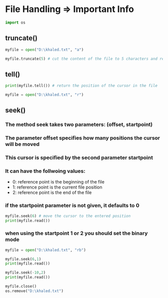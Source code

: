 # File Handling => Important Info 
```python []
import os
```
## truncate()
```python []
myfile = open("D:\khaled.txt", "a")

myfile.truncate(5) # cut the content of the file to 5 characters and remove the rest
```
## tell()
```python []
print(myfile.tell()) # return the position of the cursor in the file

myfile = open("D:\khaled.txt", "r")
```
## seek()
### The method seek takes two parameters: (offset, startpoint)
### The parameter offset specifies how many positions the cursor will be moved
### This cursor is specified by the second parameter startpoint
### It can have the follwoing values:
- 0: reference point is the beginning of the file
- 1: reference point is the current file position
- 2: reference point is the end of the file
### if the startpoint parameter is not given, it defaults to 0
```python []
myfile.seek(6) # move the cursor to the entered position
print(myfile.read())
```
### when using the startpoint 1 or 2 you should set the binary mode
```python []
myfile = open("D:\khaled.txt", "rb")

myfile.seek(6,1) 
print(myfile.read())

myfile.seek(-10,2) 
print(myfile.read())

myfile.close()
os.remove("D:\khaled.txt")
```